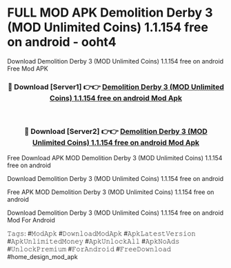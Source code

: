 # FULL MOD APK Demolition Derby 3 (MOD Unlimited Coins) 1.1.154 free on android - ooht4
Download Demolition Derby 3 (MOD Unlimited Coins) 1.1.154 free on android Free Mod APK

<div align="center">
<h3>🔴 Download [Server1] 👉👉 <a href="https://apk-comot.site?title=Demolition_Derby_3_(MOD_Unlimited_Coins)_1.1.154_free_on_android">Demolition Derby 3 (MOD Unlimited Coins) 1.1.154 free on android Mod Apk</a></h3><br>

<h3>🔴 Download [Server2] 👉👉 <a href="https://apk-comot.site?title=Demolition_Derby_3_(MOD_Unlimited_Coins)_1.1.154_free_on_android">Demolition Derby 3 (MOD Unlimited Coins) 1.1.154 free on android Mod Apk</a></h3>
</div>


Free Download APK MOD Demolition Derby 3 (MOD Unlimited Coins) 1.1.154 free on android

Download Demolition Derby 3 (MOD Unlimited Coins) 1.1.154 free on android 

Free APK MOD Demolition Derby 3 (MOD Unlimited Coins) 1.1.154 free on android 

Download Demolition Derby 3 (MOD Unlimited Coins) 1.1.154 free on android Mod For Android

𝚃𝚊𝚐𝚜: #𝙼𝚘𝚍𝙰𝚙𝚔 #𝙳𝚘𝚠𝚗𝚕𝚘𝚊𝚍𝙼𝚘𝚍𝙰𝚙𝚔 #𝙰𝚙𝚔𝙻𝚊𝚝𝚎𝚜𝚝𝚅𝚎𝚛𝚜𝚒𝚘𝚗 #𝙰𝚙𝚔𝚄𝚗𝚕𝚒𝚖𝚒𝚝𝚎𝚍𝙼𝚘𝚗𝚎𝚢 #𝙰𝚙𝚔𝚄𝚗𝚕𝚘𝚌𝚔𝙰𝚕𝚕 #𝙰𝚙𝚔𝙽𝚘𝙰𝚍𝚜 #𝚄𝚗𝚕𝚘𝚌𝚔𝙿𝚛𝚎𝚖𝚒𝚞𝚖 #𝙵𝚘𝚛𝙰𝚗𝚍𝚛𝚘𝚒𝚍 #𝙵𝚛𝚎𝚎𝙳𝚘𝚠𝚗𝚕𝚘𝚊𝚍 #home_design_mod_apk